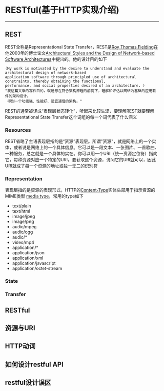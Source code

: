 # RESTful(基于HTTP实现介绍) 
---
## REST
REST全称是Representational State Transfer，REST是[Roy Thomas Fielding](https://en.wikipedia.org/wiki/Roy_Fielding)在他2000年的博士论文[Architectural Styles and the Design of Network-based Software Architectures](https://www.ics.uci.edu/~fielding/pubs/dissertation/top.htm)中提出的。他的设计目的如下
    
    (My work is motivated by the desire to understand and evaluate the architectural design of network-based 
    application software through principled use of architectural constraints, thereby obtaining the functional, 
    performance, and social properties desired of an architecture. )
    "我这篇文章的写作目的，就是想在符合架构原理的前提下，理解和评估以网络为基础的应用软件的架构设计，
     得到一个功能强、性能好、适宜通信的架构。"
REST的通常被译成“表现层状态转化”，听起来比较生涩，要理解REST就要理解Representational State Transfer这个词组的每一个词代表了什么涵义  
### Resources
REST省略了主语表现层指的是“资源”表现层。所谓"资源"，就是网络上的一个实体，或者说是网络上的一个具体信息。它可以是一段文本、一张图片、一首歌曲、一种服务，总之就是一个具体的实在。你可以用一个URI（统一资源定位符）指向它，每种资源对应一个特定的URI。要获取这个资源，访问它的URI就可以，因此URI就成了每一个资源的地址或独一无二的识别符
### Representation
表现层指的是资源的表现形式，HTTP的[Content-Type](https://developer.mozilla.org/zh-CN/docs/Web/HTTP/Headers/Content-Type)实体头部用于指示资源的MIME类型 [media type](https://developer.mozilla.org/en-US/docs/Web/HTTP/Basics_of_HTTP/MIME_types)，常用的type如下
- text/plain
- text/html
- image/jpeg
- image/png
- audio/mpeg
- audio/ogg
- audio/*
- video/mp4
- application/*
- application/json
- application/xml
- application/javascript
- application/octet-stream
### State 
### Transfer 

## RESTful


## 资源与URI

## HTTP动词

## 如何设计restful API

## restful设计误区
